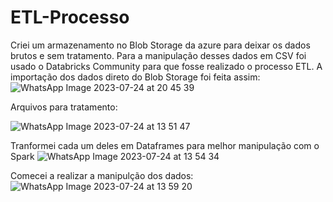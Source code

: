 # ETL-Processo
Criei um armazenamento no Blob Storage da azure para deixar os dados brutos e sem tratamento. Para a manipulação desses dados em CSV foi usado o Databricks Community para que fosse realizado o processo ETL. A importação dos dados direto do Blob Storage foi feita assim:
![WhatsApp Image 2023-07-24 at 20 45 39](https://github.com/carol-mdp/ETL-Processo/assets/87662499/1511ab1d-3629-48c4-84a4-4972b37b817f)

Arquivos para tratamento:


![WhatsApp Image 2023-07-24 at 13 51 47](https://github.com/carol-mdp/ETL-Processo/assets/87662499/24e27688-5b93-4499-a4b3-fdce872e1f7f)

Tranformei cada um deles em Dataframes para melhor manipulação com o Spark
![WhatsApp Image 2023-07-24 at 13 54 34](https://github.com/carol-mdp/ETL-Processo/assets/87662499/e37691df-98e6-4ed7-83c0-c863d0eeced5)

Comecei a realizar a manipulção dos dados:
![WhatsApp Image 2023-07-24 at 13 59 20](https://github.com/carol-mdp/ETL-Processo/assets/87662499/8e78c568-097f-4304-8659-a879f09aa331)

